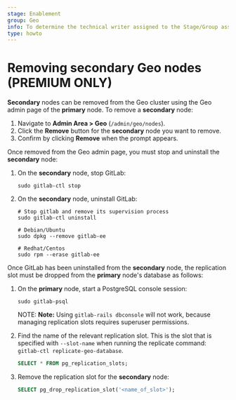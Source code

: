 ```yaml
---
stage: Enablement
group: Geo
info: To determine the technical writer assigned to the Stage/Group associated with this page, see https://about.gitlab.com/handbook/engineering/ux/technical-writing/#designated-technical-writers
type: howto
---
```


# Removing secondary Geo nodes **(PREMIUM ONLY)**

**Secondary** nodes can be removed from the Geo cluster using the Geo admin page of the **primary** node. To remove a **secondary** node:

1. Navigate to **Admin Area > Geo** (`/admin/geo/nodes`).
1. Click the **Remove** button for the **secondary** node you want to remove.
1. Confirm by clicking **Remove** when the prompt appears.

Once removed from the Geo admin page, you must stop and uninstall the **secondary** node:

1. On the **secondary** node, stop GitLab:

   ```shell
   sudo gitlab-ctl stop
   ```

1. On the **secondary** node, uninstall GitLab:

   ```shell
   # Stop gitlab and remove its supervision process
   sudo gitlab-ctl uninstall

   # Debian/Ubuntu
   sudo dpkg --remove gitlab-ee

   # Redhat/Centos
   sudo rpm --erase gitlab-ee
   ```

Once GitLab has been uninstalled from the **secondary** node, the replication slot must be dropped from the **primary** node's database as follows:

1. On the **primary** node, start a PostgreSQL console session:

   ```shell
   sudo gitlab-psql
   ```

   NOTE: **Note:**
   Using `gitlab-rails dbconsole` will not work, because managing replication slots requires superuser permissions.

1. Find the name of the relevant replication slot. This is the slot that is specified with `--slot-name` when running the replicate command: `gitlab-ctl replicate-geo-database`.

   ```sql
   SELECT * FROM pg_replication_slots;
   ```

1. Remove the replication slot for the **secondary** node:

   ```sql
   SELECT pg_drop_replication_slot('<name_of_slot>');
   ```
